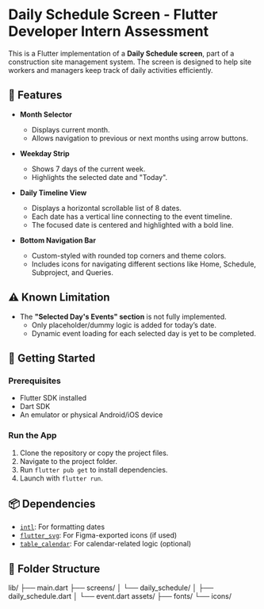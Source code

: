 # Daily Schedule Screen - Flutter Developer Intern Assessment

This is a Flutter implementation of a **Daily Schedule screen**, part of a construction site management system. The screen is designed to help site workers and managers keep track of daily activities efficiently.

## 📱 Features

- **Month Selector**  
  - Displays current month.
  - Allows navigation to previous or next months using arrow buttons.

- **Weekday Strip**  
  - Shows 7 days of the current week.
  - Highlights the selected date and "Today".

- **Daily Timeline View**  
  - Displays a horizontal scrollable list of 8 dates.
  - Each date has a vertical line connecting to the event timeline.
  - The focused date is centered and highlighted with a bold line.

- **Bottom Navigation Bar**  
  - Custom-styled with rounded top corners and theme colors.
  - Includes icons for navigating different sections like Home, Schedule, Subproject, and Queries.

## ⚠️ Known Limitation

- The **"Selected Day's Events" section** is not fully implemented.
  - Only placeholder/dummy logic is added for today’s date.
  - Dynamic event loading for each selected day is yet to be completed.

## 🚀 Getting Started

### Prerequisites

- Flutter SDK installed
- Dart SDK
- An emulator or physical Android/iOS device

### Run the App

1. Clone the repository or copy the project files.
2. Navigate to the project folder.
3. Run `flutter pub get` to install dependencies.
4. Launch with `flutter run`.

## 📦 Dependencies

- [`intl`](https://pub.dev/packages/intl): For formatting dates
- [`flutter_svg`](https://pub.dev/packages/flutter_svg): For Figma-exported icons (if used)
- [`table_calendar`](https://pub.dev/packages/table_calendar): For calendar-related logic (optional)

## 📂 Folder Structure
lib/
├── main.dart
├── screens/
│   └── daily_schedule/
│       ├── daily_schedule.dart
│       └── event.dart
assets/
├── fonts/
└── icons/
